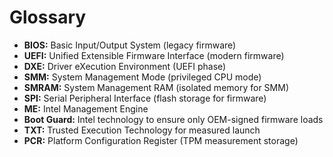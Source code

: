 # Glossary

- **BIOS:** Basic Input/Output System (legacy firmware)
- **UEFI:** Unified Extensible Firmware Interface (modern firmware)
- **DXE:** Driver eXecution Environment (UEFI phase)
- **SMM:** System Management Mode (privileged CPU mode)
- **SMRAM:** System Management RAM (isolated memory for SMM)
- **SPI:** Serial Peripheral Interface (flash storage for firmware)
- **ME:** Intel Management Engine
- **Boot Guard:** Intel technology to ensure only OEM-signed firmware loads
- **TXT:** Trusted Execution Technology for measured launch
- **PCR:** Platform Configuration Register (TPM measurement storage)
